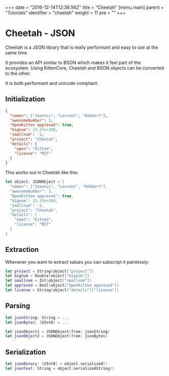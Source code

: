 +++
date = "2016-12-14T12:36:56Z"
title = "Cheetah"
[menu.main]
  parent = "Tutorials"
  identifier = "cheetah"
  weight = 11
  pre = "<i class='fa'></i>"
+++

# Cheetah - JSON

Cheetah is a JSON library that is really performant and easy to use at the same time.

It provides an API similar to BSON which makes it feel part of the ecosystem.
Using KittenCore, Cheetah and BSON objects can be converted to the other.

It is both performant and unicode compliant.

## Initialization

```json
{
  "names": ["Joannis", "Laurent", "Robbert"],
  "awesomeNumber": 3,
  "OpenKitten approved": true,
  "bignum": 13.37e+100,
  "smallnum": -1,
  "project": "Cheetah",
  "details": {
    "open": "Kitten",
    "license": "MIT"
  }
}
```

This works out in Cheetah like this:

```swift
let object: JSONObject = [
  "names": ["Joannis", "Laurent", "Robbert"],
  "awesomeNumber": 3,
  "OpenKitten approved": true,
  "bignum": 13.37e+100,
  "smallnum": -1,
  "project": "Cheetah",
  "details": [
    "open": "Kitten",
    "license": "MIT"
  ]
]
```

## Extraction

Whenever you want to extract values you can subscript it painlessly:

```swift
let project = String(object["project"])
let bignum = Double(object["bignum"])
let smallnum = Int(object["smallnum"])
let approved = Bool(object["OpenKitten approved"])
let license = String(object["details"]["license"])
```

## Parsing

```swift
let jsonString: String = ...
let jsonBytes: [UInt8] = ...

let jsonObject1 = JSONObject(from: jsonString)
let jsonObject2 = JSONObject(from: jsonBytes)
``` 

## Serialization

```swift
let jsonBinary: [UInt8] = object.serialized()
let jsonText: String = object.serializedString()
```
